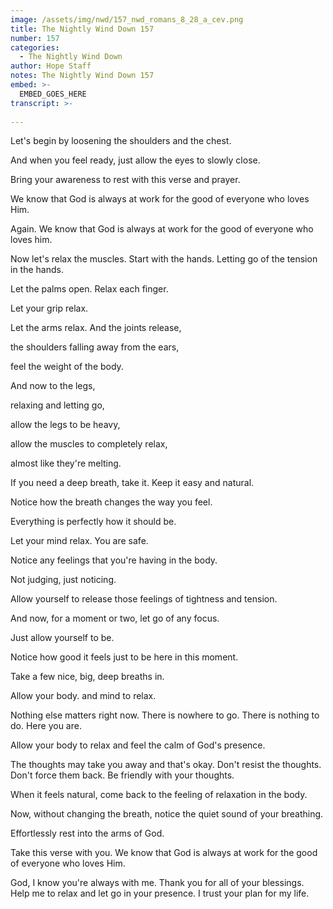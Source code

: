 ```yaml
---
image: /assets/img/nwd/157_nwd_romans_8_28_a_cev.png
title: The Nightly Wind Down 157
number: 157
categories:
  - The Nightly Wind Down
author: Hope Staff
notes: The Nightly Wind Down 157
embed: >-
  EMBED_GOES_HERE
transcript: >-
  
---
```

Let's begin by loosening the shoulders and the chest.

And when you feel ready, just allow the eyes to slowly close.

Bring your awareness to rest with this verse and prayer.

We know that God is always at work for the good of everyone who loves Him.

Again. We know that God is always at work for the good of everyone who loves him.

Now let's relax the muscles. Start with the hands. Letting go of the tension in the hands.

Let the palms open. Relax each finger.

Let your grip relax.

Let the arms relax. And the joints release,

the shoulders falling away from the ears,

feel the weight of the body.

And now to the legs,

relaxing and letting go,

allow the legs to be heavy,

allow the muscles to completely relax,

almost like they're melting.

If you need a deep breath, take it. Keep it easy and natural.

Notice how the breath changes the way you feel.

Everything is perfectly how it should be.

Let your mind relax. You are safe.

Notice any feelings that you're having in the body.

Not judging, just noticing.

Allow yourself to release those feelings of tightness and tension.

And now, for a moment or two, let go of any focus.

Just allow yourself to be.

Notice how good it feels just to be here in this moment.

Take a few nice, big, deep breaths in.

Allow your body. and mind to relax.

Nothing else matters right now. There is nowhere to go. There is nothing to do. Here you are.

Allow your body to relax and feel the calm of God's presence.

The thoughts may take you away and that's okay. Don't resist the thoughts. Don't force them back. Be friendly with your thoughts.

When it feels natural, come back to the feeling of relaxation in the body.

Now, without changing the breath, notice the quiet sound of your breathing.

Effortlessly rest into the arms of God.

Take this verse with you. We know that God is always at work for the good of everyone who loves Him.

God, I know you're always with me. Thank you for all of your blessings. Help me to relax and let go in your presence. I trust your plan for my life.

